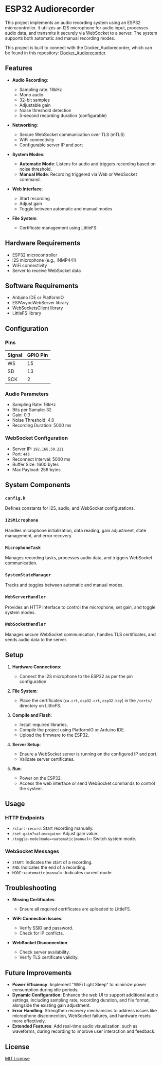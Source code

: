 # ESP32 Audiorecorder

This project implements an audio recording system using an ESP32 microcontroller. It utilizes an I2S microphone for audio input, processes audio data, and transmits it securely via WebSocket to a server. The system supports both automatic and manual recording modes.

This project is built to connect with the Docker_Audiorecorder, which can be found in this repository: [Docker_Audiorecorder](https://github.com/PBergstrom90/Docker_Audiorecorder).

## Features

- **Audio Recording**:
  - Sampling rate: 16kHz
  - Mono audio
  - 32-bit samples
  - Adjustable gain
  - Noise threshold detection
  - 5-second recording duration (configurable)

- **Networking**:
  - Secure WebSocket communication over TLS (mTLS)
  - WiFi connectivity
  - Configurable server IP and port

- **System Modes**:
  - **Automatic Mode**: Listens for audio and triggers recording based on noise threshold.
  - **Manual Mode**: Recording triggered via Web or WebSocket command.

- **Web Interface**:
  - Start recording
  - Adjust gain
  - Toggle between automatic and manual modes

- **File System**:
  - Certificate management using LittleFS

## Hardware Requirements

- ESP32 microcontroller
- I2S microphone (e.g., INMP441)
- WiFi connectivity
- Server to receive WebSocket data

## Software Requirements

- Arduino IDE or PlatformIO
- ESPAsyncWebServer library
- WebSocketsClient library
- LittleFS library

## Configuration

### Pins

| Signal | GPIO Pin |
|--------|----------|
| WS     | 15       |
| SD     | 13       |
| SCK    | 2        |

### Audio Parameters

- Sampling Rate: 16kHz
- Bits per Sample: 32
- Gain: 0.3
- Noise Threshold: 4.0
- Recording Duration: 5000 ms

### WebSocket Configuration

- Server IP: `192.168.50.221`
- Port: `443`
- Reconnect Interval: 5000 ms
- Buffer Size: 1600 bytes
- Max Payload: 256 bytes

## System Components

### `config.h`
Defines constants for I2S, audio, and WebSocket configurations.

### `I2SMicrophone`
Handles microphone initialization, data reading, gain adjustment, state management, and error recovery.

### `MicrophoneTask`
Manages recording tasks, processes audio data, and triggers WebSocket communication.

### `SystemStateManager`
Tracks and toggles between automatic and manual modes.

### `WebServerHandler`
Provides an HTTP interface to control the microphone, set gain, and toggle system modes.

### `WebSocketHandler`
Manages secure WebSocket communication, handles TLS certificates, and sends audio data to the server.

## Setup

1. **Hardware Connections**:
   - Connect the I2S microphone to the ESP32 as per the pin configuration.

2. **File System**:
   - Place the certificates (`ca.crt`, `esp32.crt`, `esp32.key`) in the `/certs/` directory on LittleFS.

3. **Compile and Flash**:
   - Install required libraries.
   - Compile the project using PlatformIO or Arduino IDE.
   - Upload the firmware to the ESP32.

4. **Server Setup**:
   - Ensure a WebSocket server is running on the configured IP and port.
   - Validate server certificates.

5. **Run**:
   - Power on the ESP32.
   - Access the web interface or send WebSocket commands to control the system.

## Usage

### HTTP Endpoints

- `/start-record`: Start recording manually.
- `/set-gain?value=<gain>`: Adjust gain value.
- `/toggle-mode?mode=<automatic|manual>`: Switch system mode.

### WebSocket Messages

- `START`: Indicates the start of a recording.
- `END`: Indicates the end of a recording.
- `MODE:<automatic|manual>`: Indicates current mode.

## Troubleshooting

- **Missing Certificates**:
  - Ensure all required certificates are uploaded to LittleFS.

- **WiFi Connection Issues**:
  - Verify SSID and password.
  - Check for IP conflicts.

- **WebSocket Disconnection**:
  - Check server availability.
  - Verify TLS certificate validity.

## Future Improvements

- **Power Efficiency**: Implement "WiFi Light Sleep" to minimize power consumption during idle periods.
- **Dynamic Configuration**: Enhance the web UI to support additional audio settings, including sampling rate, recording duration, and file format, alongside the existing gain adjustment.
- **Error Handling**: Strengthen recovery mechanisms to address issues like microphone disconnection, WebSocket failures, and hardware resets more effectively.
- **Extended Features**: Add real-time audio visualization, such as waveforms, during recording to improve user interaction and feedback.

## License

[MIT License](LICENSE)